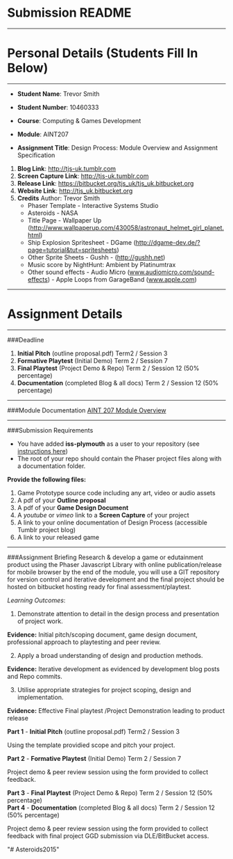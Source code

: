 Submission README
=========
---


Personal Details (Students Fill In Below)
===
---
- **Student Name**: Trevor Smith
- **Student Number**: 10460333


- **Course**: Computing & Games Development
- **Module**: AINT207
- **Assignment Title**: Design Process: Module Overview and Assignment Specification


1. **Blog Link**: http://tjs-uk.tumblr.com
2. **Screen Capture Link**: http://tjs-uk.tumblr.com
3. **Release Link**: https://bitbucket.org/tjs_uk/tjs_uk.bitbucket.org
4. **Website Link**: http://tjs_uk.bitbucket.org
5. **Credits** Author: Trevor Smith
	* Phaser Template - Interactive Systems Studio
	* Asteroids - NASA
	* Title Page - Wallpaper Up (http://www.wallpaperup.com/430058/astronaut_helmet_girl_planet.html)
	* Ship Explosion Spritesheet - DGame (http://dgame-dev.de/?page=tutorial&tut=spritesheets)
	* Other Sprite Sheets - Gushh - (http://gushh.net)
	* Music score by NightHunt: Ambient by Platinumtrax
	* Other sound effects - 	Audio Micro (www.audiomicro.com/sound-effects)
					  -		Apple Loops from GarageBand (www.apple.com)
---

Assignment Details
===

---
###Deadline
1. **Initial Pitch** (outline proposal.pdf) Term2 / Session 3  
2. **Formative Playtest** (Initial Demo) Term 2 / Session 7  
3. **Final Playtest** (Project Demo & Repo) Term 2 / Session 12 (50% percentage)  
4. **Documentation** (completed Blog & all docs) Term 2 / Session 12 (50% percentage)

---
###Module Documentation
[AINT 207 Module Overview](https://dle.plymouth.ac.uk/pluginfile.php/278244/mod_resource/content/1/AINT207OverviewAssignmentSpecification%20%281%29.pdf)

---
###Submission Requirements
- You have added **iss-plymouth** as a user to your repository (see [instructions here](http://homepage.iss.io/bitbucket-add-user.html))
- The root of your repo should contain the Phaser project files along with a documentation folder.

**Provide the following files:**

1. Game Prototype source code including any art, video or audio assets
2. A pdf of your **Outline proposal**
3. A pdf of your **Game Design Document**
4. A *youtube* or *vimeo* link to a **Screen Capture** of your project
5. A link to your online documentation of Design Process (accessible Tumblr project blog)
6. A link to your released game

---
###Assignment Briefing
Research & develop a game or edutainment product using the Phaser Javascript Library with online publication/release
for mobile browser by the end of the module, you will use a GIT repository for version control and iterative development
and the final project should be hosted on bitbucket hosting ready for final assessment/playtest.


*Learning Outcomes*:
1. Demonstrate attention to detail in the design process and presentation of project work.
  
  **Evidence:** Initial pitch/scoping document, game design document, professional approach to playtesting and peer review.

2. Apply a broad understanding of design and production methods.
  
  **Evidence:** Iterative development as evidenced by development blog posts and Repo commits.

3. Utilise appropriate strategies for project scoping, design and implementation.

  **Evidence:** Effective Final playtest /Project Demonstration leading to product release

**Part 1** - **Initial Pitch** (outline proposal.pdf) Term2 / Session 3 
  
  Using the template providied scope and pitch your project.

**Part 2** - **Formative Playtest** (Initial Demo) Term 2 / Session 7  
  
  Project demo & peer review session using the form provided to collect feedback.

**Part 3** - **Final Playtest** (Project Demo & Repo) Term 2 / Session 12 (50% percentage)  
**Part 4** - **Documentation** (completed Blog & all docs) Term 2 / Session 12 (50% percentage)

  Project demo & peer review session using the form provided to collect feedback with final project GGD submission via DLE/BitBucket access.

"# Asteroids2015" 
